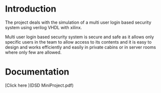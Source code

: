 # Introduction
The project deals with the simulation of a multi user login based security system using verilog VHDL with xilinx. 
 
Multi user login based security system is secure and safe as it allows only specific users in the team to allow access to its contents and it is easy to design and works efficiently and easily in private cabins or in server rooms where only few are allowed.

# Documentation
[Click here ](DSD MiniProject.pdf)


